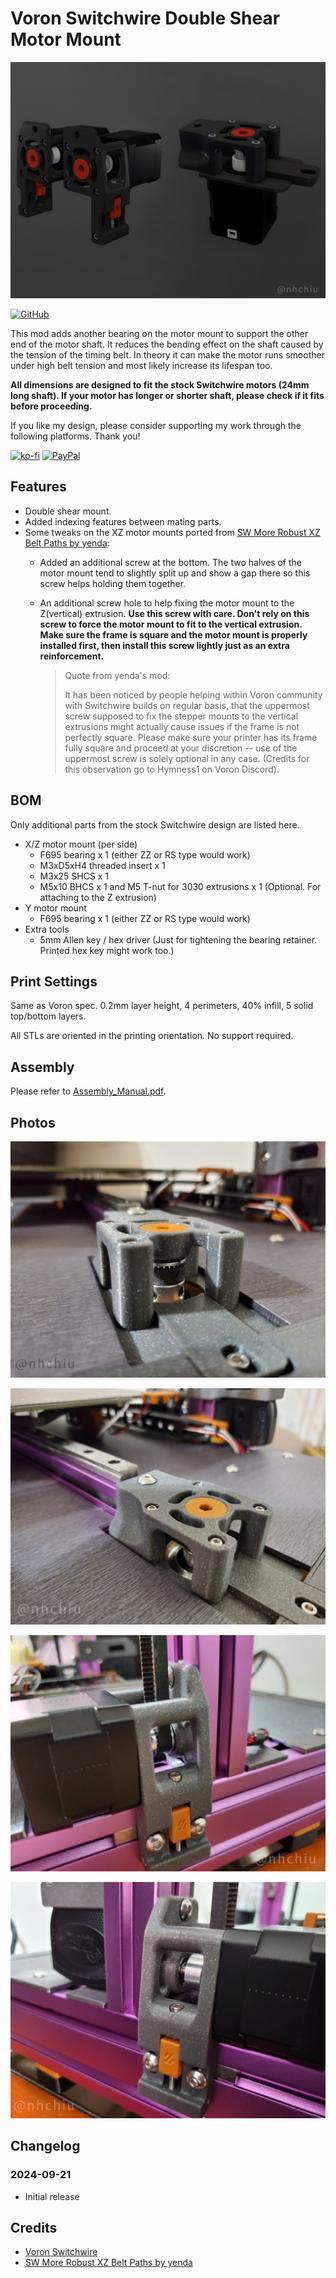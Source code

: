# Voron Switchwire Double Shear Motor Mount

![Thumbnail](./Images/Thumbnail.jpg)

[![GitHub](https://img.shields.io/github/license/nhchiu/VoronMods)](https://github.com/nhchiu/VoronMods/blob/main/LICENSE)

This mod adds another bearing on the motor mount to support the other end of the motor shaft.
It reduces the bending effect on the shaft caused by the tension of the timing belt.
In theory it can make the motor runs smoother under high belt tension and most likely increase its lifespan too.

**All dimensions are designed to fit the stock Switchwire motors (24mm long shaft). If your motor has longer or shorter shaft, please check if it fits before proceeding.**

If you like my design, please consider supporting my work through the following platforms. Thank you!

[![ko-fi](https://img.shields.io/badge/Ko--fi-F16061?style=for-the-badge&logo=ko-fi&logoColor=white)](https://ko-fi.com/H2H4FT4J7)
[![PayPal](https://img.shields.io/badge/PayPal-00457C?style=for-the-badge&logo=paypal&logoColor=white)](https://paypal.me/2nhchiu)

## Features

- Double shear mount.
- Added indexing features between mating parts.
- Some tweaks on the XZ motor mounts ported from [SW More Robust XZ Belt Paths by yenda](https://github.com/VoronDesign/VoronUsers/tree/main/printer_mods/yenda/vsw_more_robust_belt_paths):
  - Added an additional screw at the bottom. The two halves of the motor mount tend to slightly split up and show a gap there so this screw helps holding them together.
  - An additional screw hole to help fixing the motor mount to the Z(vertical) extrusion. **Use this screw with care. Don't rely on this screw to force the motor mount to fit to the vertical extrusion. Make sure the frame is square and the motor mount is properly installed first, then install this screw lightly just as an extra reinforcement.**

    > Quote from yenda's mod:
    >
    > It has been noticed by people helping within Voron community with Switchwire builds on regular basis,
    > that the uppermost screw supposed to fix the stepper mounts to the vertical extrusions might actually cause issues if the frame is not perfectly square.
    > Please make sure your printer has its frame fully square and proceed at your discretion -- use of the uppermost screw is solely optional in any case. (Credits for this observation go to Hymness1 on Voron Discord).

## BOM

Only additional parts from the stock Switchwire design are listed here.

- X/Z motor mount (per side)
  - F695 bearing x 1 (either ZZ or RS type would work)
  - M3xD5xH4 threaded insert x 1
  - M3x25 SHCS x 1
  - M5x10 BHCS x 1 and M5 T-nut for 3030 extrusions x 1 (Optional. For attaching to the Z extrusion)
- Y motor mount
  - F695 bearing x 1 (either ZZ or RS type would work)
- Extra tools
  - 5mm Allen key / hex driver (Just for tightening the bearing retainer. Printed hex key might work too.)

## Print Settings

Same as Voron spec. 0.2mm layer height, 4 perimeters, 40% infill, 5 solid top/bottom layers.

All STLs are oriented in the printing orientation. No support required.

## Assembly

Please refer to [Assembly_Manual.pdf](./Assembly_Manual.pdf).

## Photos

![photo](./Images/photo1.jpg)

![photo](./Images/photo2.jpg)

![photo](./Images/photo3.jpg)

![photo](./Images/photo4.jpg)

## Changelog

### 2024-09-21

- Initial release

## Credits

- [Voron Switchwire](https://github.com/VoronDesign/Voron-Switchwire)
- [SW More Robust XZ Belt Paths by yenda](https://github.com/VoronDesign/VoronUsers/tree/main/printer_mods/yenda/vsw_more_robust_belt_paths)
